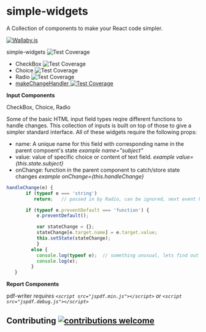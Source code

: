 # simple-widgets

A Collection of components to make your React code simpler.

[![Wallaby.js](https://img.shields.io/badge/wallaby.js-configured-green.svg)](https://wallabyjs.com)

simple-widgets ![Test Coverage](https://img.shields.io/badge/Test_Coverage-94.23%25-brightgreen.svg)

- CheckBox ![Test Coverage](https://img.shields.io/badge/Test_Coverage-100%25-brightgreen.svg)
- Choice ![Test Coverage](https://img.shields.io/badge/Test_Coverage-100%25-brightgreen.svg)
- Radio ![Test Coverage](https://img.shields.io/badge/Test_Coverage-100%25-brightgreen.svg)
- [makeChangeHandler ![Test Coverage](https://img.shields.io/badge/Test_Coverage-70%25-green.svg)](test/simple-widgets-coverage.html)


__**Input Components**__

CheckBox, Choice, Radio

Some of the basic HTML input field types reqire different functions to handle changes.
This collection of inputs is built on top of those to give a simpler standard interface.
All of these widgets require the following props:

- name: A unique name for this field with corresponding name in the parent compoent's state _example name="subject"_
- value: value of specific choice or content of text field. _example value={this.state.subject}_
- onChange: function in the parent component to catch/store state changes _example onChange={this.handleChange}_

```javascript
handleChange(e) {
       if (typeof e === 'string')
          return;   // passed in by Radio, can be ignored, next event has target.name

       if (typeof e.preventDefault === 'function') {
           e.preventDefault();

           var stateChange = {};
           stateChange[e.target.name] = e.target.value;
           this.setState(stateChange);
           }
         else {
           console.log(typeof e);  // something unusual, lets find out
           console.log(e);
         }
   }
```

__**Report Components**__

pdf-writer     _requires `<script src="jspdf.min.js"></script>` or `<script src="jspdf.debug.js"></script>`_

## Contributing [![contributions welcome](https://img.shields.io/badge/contributions-welcome-brightgreen.svg?style=flat)](https://github.com/dwyl/esta/issues)
